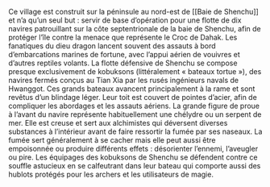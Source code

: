 Ce village est construit sur la péninsule au nord-est de [[Baie de Shenchu]] et n’a qu’un seul but : servir de base d’opération pour une flotte de dix navires patrouillant sur la côte septentrionale de la baie de Shenchu, afin de protéger l’île contre la menace que représente le Croc de Dahak. Les fanatiques du dieu dragon lancent souvent des assauts à bord d’embarcations marines de fortune, avec l’appui aérien de vouivres et d’autres reptiles volants. La flotte défensive de Shenchu se compose presque exclusivement de kobuksons (littéralement « bateaux tortue »), des navires fermés conçus au Tian Xia par les rusés ingénieurs navals de Hwanggot. Ces grands bateaux avancent principalement à la rame et sont revêtus d’un blindage léger. Leur toit est couvert de pointes d’acier, afin de compliquer les abordages et les assauts aériens. La grande figure de proue à l’avant du navire représente habituellement une chélydre ou un serpent de mer. Elle est creuse et sert aux alchimistes qui déversent diverses substances à l’intérieur avant de faire ressortir la fumée par ses naseaux. La fumée sert généralement à se cacher mais elle peut aussi être empoisonnée ou produire différents effets : désorienter l’ennemi, l’aveugler ou pire. Les équipages des kobuksons de Shenchu se défendent contre ce souffle astucieux en se calfeutrant dans leur bateau qui comporte aussi des hublots protégés pour les archers et les utilisateurs de magie.
